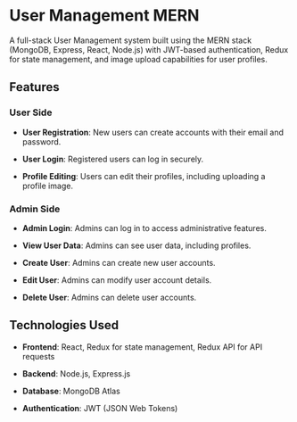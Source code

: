 # User Management MERN

A full-stack User Management system built using the MERN stack (MongoDB, Express, React, Node.js) with JWT-based authentication, Redux for state management, and image upload capabilities for user profiles.

## Features

### User Side

- **User Registration**: New users can create accounts with their email and password.

- **User Login**: Registered users can log in securely.

- **Profile Editing**: Users can edit their profiles, including uploading a profile image.

### Admin Side

- **Admin Login**: Admins can log in to access administrative features.

- **View User Data**: Admins can see user data, including profiles.

- **Create User**: Admins can create new user accounts.

- **Edit User**: Admins can modify user account details.

- **Delete User**: Admins can delete user accounts.

## Technologies Used

- **Frontend**: React, Redux for state management, Redux API for API requests

- **Backend**: Node.js, Express.js

- **Database**: MongoDB Atlas

- **Authentication**: JWT (JSON Web Tokens)